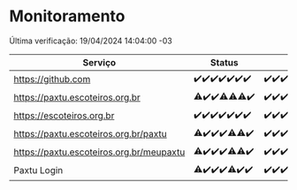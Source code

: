 # Monitoramento

Última verificação: 19/04/2024 14:04:00 -03

|Serviço|Status|Últimas 24h|
|---|---|---|
|https://github.com|<span title="2024-04-12: OK=24">✔️</span><span title="2024-04-13: OK=24">✔️</span><span title="2024-04-14: OK=10">✔️</span><span title="2024-04-15: OK=21">✔️</span><span title="2024-04-16: OK=24">✔️</span><span title="2024-04-17: OK=24">✔️</span><span title="2024-04-18: OK=17">✔️</span>|<span title="18/04/2024 14:04:00 -03 : 200">✔️</span><span title="18/04/2024 15:08:00 -03 : 200">✔️</span><span title="18/04/2024 16:03:00 -03 : 200">✔️</span><span title="18/04/2024 17:07:00 -03 : 200">✔️</span><span title="18/04/2024 18:05:00 -03 : 200">✔️</span><span title="18/04/2024 19:04:00 -03 : 200">✔️</span><span title="18/04/2024 20:07:00 -03 : 200">✔️</span><span title="18/04/2024 21:30:00 -03 : 200">✔️</span><span title="18/04/2024 22:41:00 -03 : 200">✔️</span><span title="18/04/2024 23:18:00 -03 : 200">✔️</span><span title="19/04/2024 00:07:00 -03 : 200">✔️</span><span title="19/04/2024 01:07:00 -03 : 200">✔️</span><span title="19/04/2024 02:07:00 -03 : 200">✔️</span><span title="19/04/2024 03:09:00 -03 : 200">✔️</span><span title="19/04/2024 04:06:00 -03 : 200">✔️</span><span title="19/04/2024 05:09:00 -03 : 200">✔️</span><span title="19/04/2024 06:06:00 -03 : 200">✔️</span><span title="19/04/2024 07:07:00 -03 : 200">✔️</span><span title="19/04/2024 08:04:00 -03 : 200">✔️</span><span title="19/04/2024 09:11:00 -03 : 200">✔️</span><span title="19/04/2024 10:06:00 -03 : 200">✔️</span><span title="19/04/2024 11:03:00 -03 : 200">✔️</span><span title="19/04/2024 12:07:00 -03 : 200">✔️</span><span title="19/04/2024 13:07:00 -03 : 200">✔️</span><span title="19/04/2024 14:04:00 -03 : 200">✔️</span>|
|https://paxtu.escoteiros.org.br|<span title="2024-04-12: OK=23, Falhas=1">⚠️</span><span title="2024-04-13: OK=24">✔️</span><span title="2024-04-14: OK=10">✔️</span><span title="2024-04-15: OK=20, Falhas=1">⚠️</span><span title="2024-04-16: OK=23, Falhas=1">⚠️</span><span title="2024-04-17: OK=22, Falhas=2">⚠️</span><span title="2024-04-18: OK=17">✔️</span>|<span title="18/04/2024 14:04:00 -03 : 200">✔️</span><span title="18/04/2024 15:08:00 -03 : 200">✔️</span><span title="18/04/2024 16:03:00 -03 : 200">✔️</span><span title="18/04/2024 17:07:00 -03 : 200">✔️</span><span title="18/04/2024 18:05:00 -03 : 200">✔️</span><span title="18/04/2024 19:04:00 -03 : 200">✔️</span><span title="18/04/2024 20:07:00 -03 : 200">✔️</span><span title="18/04/2024 21:30:00 -03 : 200">✔️</span><span title="18/04/2024 22:41:00 -03 : 200">✔️</span><span title="18/04/2024 23:18:00 -03 : 200">✔️</span><span title="19/04/2024 00:07:00 -03 : 200">✔️</span><span title="19/04/2024 01:07:00 -03 : 200">✔️</span><span title="19/04/2024 02:07:00 -03 : 200">✔️</span><span title="19/04/2024 03:09:00 -03 : 200">✔️</span><span title="19/04/2024 04:06:00 -03 : 200">✔️</span><span title="19/04/2024 05:09:00 -03 : 200">✔️</span><span title="19/04/2024 06:06:00 -03 : 200">✔️</span><span title="19/04/2024 07:07:00 -03 : 200">✔️</span><span title="19/04/2024 08:04:00 -03 : 200">✔️</span><span title="19/04/2024 09:11:00 -03 : 200">✔️</span><span title="19/04/2024 10:06:00 -03 : 200">✔️</span><span title="19/04/2024 11:03:00 -03 : 200">✔️</span><span title="19/04/2024 12:07:00 -03 : 200">✔️</span><span title="19/04/2024 13:07:00 -03 : 200">✔️</span><span title="19/04/2024 14:04:00 -03 : 200">✔️</span>|
|https://escoteiros.org.br|<span title="2024-04-12: OK=24">✔️</span><span title="2024-04-13: OK=24">✔️</span><span title="2024-04-14: OK=10">✔️</span><span title="2024-04-15: OK=21">✔️</span><span title="2024-04-16: OK=24">✔️</span><span title="2024-04-17: OK=24">✔️</span><span title="2024-04-18: OK=17">✔️</span>|<span title="18/04/2024 14:04:00 -03 : 200">✔️</span><span title="18/04/2024 15:08:00 -03 : 200">✔️</span><span title="18/04/2024 16:03:00 -03 : 200">✔️</span><span title="18/04/2024 17:07:00 -03 : 200">✔️</span><span title="18/04/2024 18:05:00 -03 : 200">✔️</span><span title="18/04/2024 19:04:00 -03 : 200">✔️</span><span title="18/04/2024 20:07:00 -03 : 200">✔️</span><span title="18/04/2024 21:30:00 -03 : 200">✔️</span><span title="18/04/2024 22:41:00 -03 : 200">✔️</span><span title="18/04/2024 23:18:00 -03 : 200">✔️</span><span title="19/04/2024 00:07:00 -03 : 200">✔️</span><span title="19/04/2024 01:07:00 -03 : 200">✔️</span><span title="19/04/2024 02:07:00 -03 : 200">✔️</span><span title="19/04/2024 03:09:00 -03 : 200">✔️</span><span title="19/04/2024 04:06:00 -03 : 200">✔️</span><span title="19/04/2024 05:09:00 -03 : 200">✔️</span><span title="19/04/2024 06:06:00 -03 : 200">✔️</span><span title="19/04/2024 07:07:00 -03 : 200">✔️</span><span title="19/04/2024 08:04:00 -03 : 200">✔️</span><span title="19/04/2024 09:11:00 -03 : 200">✔️</span><span title="19/04/2024 10:06:00 -03 : 200">✔️</span><span title="19/04/2024 11:03:00 -03 : 200">✔️</span><span title="19/04/2024 12:07:00 -03 : 200">✔️</span><span title="19/04/2024 13:07:00 -03 : 200">✔️</span><span title="19/04/2024 14:04:00 -03 : 200">✔️</span>|
|https://paxtu.escoteiros.org.br/paxtu|<span title="2024-04-12: OK=23, Falhas=1">⚠️</span><span title="2024-04-13: OK=24">✔️</span><span title="2024-04-14: OK=10">✔️</span><span title="2024-04-15: OK=21">✔️</span><span title="2024-04-16: OK=23, Falhas=1">⚠️</span><span title="2024-04-17: OK=23, Falhas=1">⚠️</span><span title="2024-04-18: OK=17">✔️</span>|<span title="18/04/2024 14:04:00 -03 : 200">✔️</span><span title="18/04/2024 15:08:00 -03 : 200">✔️</span><span title="18/04/2024 16:03:00 -03 : 200">✔️</span><span title="18/04/2024 17:07:00 -03 : 200">✔️</span><span title="18/04/2024 18:06:00 -03 : 200">✔️</span><span title="18/04/2024 19:04:00 -03 : 200">✔️</span><span title="18/04/2024 20:07:00 -03 : 200">✔️</span><span title="18/04/2024 21:30:00 -03 : 200">✔️</span><span title="18/04/2024 22:41:00 -03 : 200">✔️</span><span title="18/04/2024 23:18:00 -03 : 200">✔️</span><span title="19/04/2024 00:07:00 -03 : 200">✔️</span><span title="19/04/2024 01:07:00 -03 : 200">✔️</span><span title="19/04/2024 02:07:00 -03 : 200">✔️</span><span title="19/04/2024 03:09:00 -03 : 200">✔️</span><span title="19/04/2024 04:06:00 -03 : 200">✔️</span><span title="19/04/2024 05:09:00 -03 : 200">✔️</span><span title="19/04/2024 06:06:00 -03 : 200">✔️</span><span title="19/04/2024 07:07:00 -03 : 200">✔️</span><span title="19/04/2024 08:04:00 -03 : 200">✔️</span><span title="19/04/2024 09:11:00 -03 : 200">✔️</span><span title="19/04/2024 10:06:00 -03 : 200">✔️</span><span title="19/04/2024 11:03:00 -03 : 200">✔️</span><span title="19/04/2024 12:07:00 -03 : 200">✔️</span><span title="19/04/2024 13:08:00 -03 : 200">✔️</span><span title="19/04/2024 14:04:00 -03 : 200">✔️</span>|
|https://paxtu.escoteiros.org.br/meupaxtu|<span title="2024-04-12: OK=23, Falhas=1">⚠️</span><span title="2024-04-13: OK=24">✔️</span><span title="2024-04-14: OK=10">✔️</span><span title="2024-04-15: OK=21">✔️</span><span title="2024-04-16: OK=23, Falhas=1">⚠️</span><span title="2024-04-17: OK=23, Falhas=1">⚠️</span><span title="2024-04-18: OK=17">✔️</span>|<span title="18/04/2024 14:04:00 -03 : 200">✔️</span><span title="18/04/2024 15:08:00 -03 : 200">✔️</span><span title="18/04/2024 16:03:00 -03 : 200">✔️</span><span title="18/04/2024 17:07:00 -03 : 200">✔️</span><span title="18/04/2024 18:06:00 -03 : 200">✔️</span><span title="18/04/2024 19:04:00 -03 : 200">✔️</span><span title="18/04/2024 20:07:00 -03 : 200">✔️</span><span title="18/04/2024 21:30:00 -03 : 200">✔️</span><span title="18/04/2024 22:41:00 -03 : 200">✔️</span><span title="18/04/2024 23:18:00 -03 : 200">✔️</span><span title="19/04/2024 00:07:00 -03 : 200">✔️</span><span title="19/04/2024 01:07:00 -03 : 200">✔️</span><span title="19/04/2024 02:07:00 -03 : 200">✔️</span><span title="19/04/2024 03:09:00 -03 : 200">✔️</span><span title="19/04/2024 04:06:00 -03 : 200">✔️</span><span title="19/04/2024 05:09:00 -03 : 200">✔️</span><span title="19/04/2024 06:06:00 -03 : 200">✔️</span><span title="19/04/2024 07:07:00 -03 : 200">✔️</span><span title="19/04/2024 08:04:00 -03 : 200">✔️</span><span title="19/04/2024 09:11:00 -03 : 200">✔️</span><span title="19/04/2024 10:06:00 -03 : 200">✔️</span><span title="19/04/2024 11:03:00 -03 : 200">✔️</span><span title="19/04/2024 12:07:00 -03 : 200">✔️</span><span title="19/04/2024 13:08:00 -03 : 200">✔️</span><span title="19/04/2024 14:04:00 -03 : 200">✔️</span>|
|Paxtu Login|<span title="2024-04-12: OK=23, Falhas=1">⚠️</span><span title="2024-04-13: OK=24">✔️</span><span title="2024-04-14: OK=10">✔️</span><span title="2024-04-15: OK=21">✔️</span><span title="2024-04-16: OK=23, Falhas=1">⚠️</span><span title="2024-04-17: OK=24">✔️</span><span title="2024-04-18: OK=17">✔️</span>|<span title="18/04/2024 14:04:00 -03 : 200">✔️</span><span title="18/04/2024 15:08:00 -03 : 200">✔️</span><span title="18/04/2024 16:03:00 -03 : 200">✔️</span><span title="18/04/2024 17:07:00 -03 : 200">✔️</span><span title="18/04/2024 18:06:00 -03 : 200">✔️</span><span title="18/04/2024 19:04:00 -03 : 200">✔️</span><span title="18/04/2024 20:07:00 -03 : 200">✔️</span><span title="18/04/2024 21:30:00 -03 : 200">✔️</span><span title="18/04/2024 22:41:00 -03 : 200">✔️</span><span title="18/04/2024 23:18:00 -03 : 200">✔️</span><span title="19/04/2024 00:07:00 -03 : 200">✔️</span><span title="19/04/2024 01:07:00 -03 : 200">✔️</span><span title="19/04/2024 02:07:00 -03 : 200">✔️</span><span title="19/04/2024 03:09:00 -03 : 200">✔️</span><span title="19/04/2024 04:06:00 -03 : 200">✔️</span><span title="19/04/2024 05:09:00 -03 : 200">✔️</span><span title="19/04/2024 06:06:00 -03 : 200">✔️</span><span title="19/04/2024 07:07:00 -03 : 200">✔️</span><span title="19/04/2024 08:04:00 -03 : 200">✔️</span><span title="19/04/2024 09:11:00 -03 : 200">✔️</span><span title="19/04/2024 10:06:00 -03 : 200">✔️</span><span title="19/04/2024 11:03:00 -03 : 200">✔️</span><span title="19/04/2024 12:07:00 -03 : 200">✔️</span><span title="19/04/2024 13:08:00 -03 : 200">✔️</span><span title="19/04/2024 14:04:00 -03 : 200">✔️</span>|
